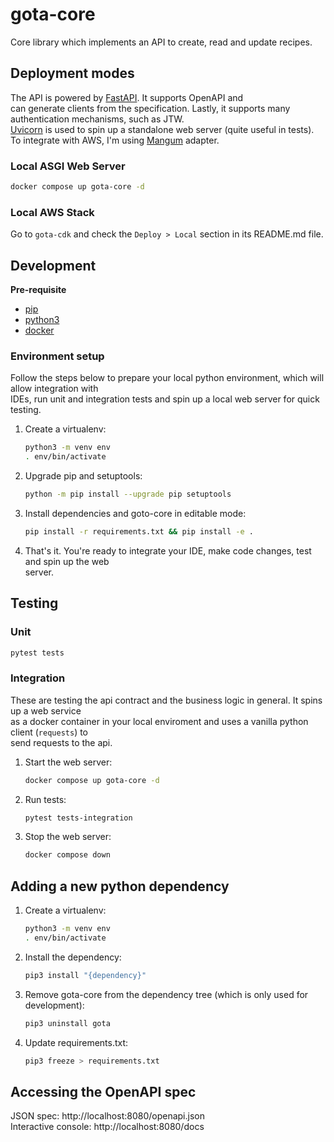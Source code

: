 # gota-core

Core library which implements an API to create, read and update recipes.

## Deployment modes

The API is powered by [FastAPI](https://github.com/tiangolo/fastapi). It supports OpenAPI and  
can generate clients from the specification. Lastly, it supports many authentication mechanisms, such as JTW.  
[Uvicorn](https://www.uvicorn.org/) is used to spin up a standalone web server (quite useful in tests).  
To integrate with AWS, I'm using [Mangum](https://mangum.io/asgi-frameworks/) adapter.

### Local ASGI Web Server

```bash
docker compose up gota-core -d
```

### Local AWS Stack

Go to `gota-cdk` and check the `Deploy > Local` section in its README.md file.

## Development

**Pre-requisite**

-   [pip](https://github.com/pypa/pip)
-   [python3](https://www.python.org/downloads/)
-   [docker](https://docs.docker.com/get-docker/)

### Environment setup

Follow the steps below to prepare your local python environment, which will allow integration with  
IDEs, run unit and integration tests and spin up a local web server for quick testing.

1. Create a virtualenv:
    ```bash
    python3 -m venv env
    . env/bin/activate
    ```
1. Upgrade pip and setuptools:
    ```bash
    python -m pip install --upgrade pip setuptools
    ```
1. Install dependencies and goto-core in editable mode:
    ```bash
    pip install -r requirements.txt && pip install -e .
    ```
1. That's it. You're ready to integrate your IDE, make code changes, test and spin up the web  
   server.

## Testing

### Unit

```bash
pytest tests
```

### Integration

These are testing the api contract and the business logic in general. It spins up a web service  
as a docker container in your local enviroment and uses a vanilla python client (`requests`) to  
send requests to the api.

1. Start the web server:
    ```bash
    docker compose up gota-core -d
    ```
1. Run tests:
    ```bash
    pytest tests-integration
    ```
1. Stop the web server:
    ```bash
    docker compose down
    ```

## Adding a new python dependency

1. Create a virtualenv:
    ```bash
    python3 -m venv env
    . env/bin/activate
    ```
1. Install the dependency:
    ```bash
    pip3 install "{dependency}"
    ```
1. Remove gota-core from the dependency tree (which is only used for development):
    ```bash
    pip3 uninstall gota
    ```
1. Update requirements.txt:
    ```bash
    pip3 freeze > requirements.txt
    ```

## Accessing the OpenAPI spec

JSON spec: http://localhost:8080/openapi.json  
Interactive console: http://localhost:8080/docs
